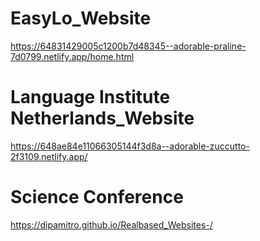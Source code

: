 # EasyLo_Website
https://64831429005c1200b7d48345--adorable-praline-7d0799.netlify.app/home.html
# Language Institute Netherlands_Website
https://648ae84e11066305144f3d8a--adorable-zuccutto-2f3109.netlify.app/
# Science Conference
https://dipamitro.github.io/Realbased_Websites-/
